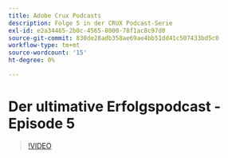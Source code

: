 ```yaml
---
title: Adobe Crux Podcasts
description: Folge 5 in der CRUX Podcast-Serie
exl-id: e2a34465-2b0c-4565-8000-78f1ac8c97d0
source-git-commit: 830de28adb358ae69ae4bb51dd41c507433bd5c0
workflow-type: tm+mt
source-wordcount: '15'
ht-degree: 0%

---
```


# Der ultimative Erfolgspodcast - Episode 5

>[!VIDEO](https://video.tv.adobe.com/v/3428867?quality=12learn=on)

